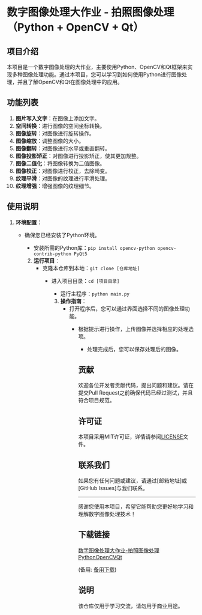 # 数字图像处理大作业 - 拍照图像处理（Python + OpenCV + Qt）

## 项目介绍

本项目是一个数字图像处理的大作业，主要使用Python、OpenCV和Qt框架来实现多种图像处理功能。通过本项目，您可以学习到如何使用Python进行图像处理，并且了解OpenCV和Qt在图像处理中的应用。

## 功能列表

1. **图片写入文字**：在图像上添加文字。
2. **空间转换**：进行图像的空间坐标转换。
3. **图像旋转**：对图像进行旋转操作。
4. **图像缩放**：调整图像的大小。
5. **图像翻转**：对图像进行水平或垂直翻转。
6. **图像投影矫正**：对图像进行投影矫正，使其更加规整。
7. **图像二值化**：将图像转换为二值图像。
8. **图像校正**：对图像进行校正，去除畸变。
9. **纹理平滑**：对图像的纹理进行平滑处理。
10. **纹理增强**：增强图像的纹理细节。

## 使用说明

1. **环境配置**：
   - 确保您已经安装了Python环境。
      - 安装所需的Python库：`pip install opencv-python opencv-contrib-python PyQt5`

      2. **运行项目**：
         - 克隆本仓库到本地：`git clone [仓库地址]`
            - 进入项目目录：`cd [项目目录]`
               - 运行主程序：`python main.py`

               3. **操作指南**：
                  - 打开程序后，您可以通过界面选择不同的图像处理功能。
                     - 根据提示进行操作，上传图像并选择相应的处理选项。
                        - 处理完成后，您可以保存处理后的图像。

                        ## 贡献

                        欢迎各位开发者贡献代码，提出问题和建议。请在提交Pull Request之前确保代码已经过测试，并且符合项目规范。

                        ## 许可证

                        本项目采用MIT许可证，详情请参阅[LICENSE](LICENSE)文件。

                        ## 联系我们

                        如果您有任何问题或建议，请通过[邮箱地址]或[GitHub Issues]与我们联系。

                        ---

                        感谢您使用本项目，希望它能帮助您更好地学习和理解数字图像处理技术！

                        ## 下载链接
                        [数字图像处理大作业-拍照图像处理PythonOpenCVQt](https://pan.quark.cn/s/20a6050cc02e) 

                        (备用: [备用下载](https://pan.baidu.com/s/1zu18Yv65Nur7dZ18Nkv_sQ?pwd=1234))

                        ## 说明

                        该仓库仅用于学习交流，请勿用于商业用途。
